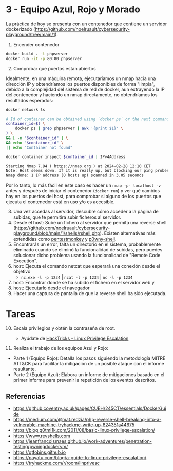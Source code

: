 # 3 - Equipo Azul, Rojo y Morado

La práctica de hoy se presenta con un contenedor que contiene un servidor dockerizado (https://github.com/noelruault/cybersecurity-playground/tree/main/1).

1. Encender contenedor

```bash
docker build . -t phpserver
docker run -it -p 80:80 phpserver
```

2. Comprobar que puertos estan abiertos

Idealmente, en una máquina remota, ejecutaríamos un nmap hacia una dirección IP y obtendríamos los puertos disponibles de forma "limpia", debido a la complejidad del sistema de red de docker, aun extrayendo la IP del contenedor y haciendo un nmap directamente, no obtendríamos los resultados esperados:

``` bash
docker network ls

# Id of container can be obtained using `docker ps` or the next command
container_id=$( \
    docker ps | grep phpserver | awk '{print $1}' \
) \
&& [ -n "$container_id" ] \
&& echo "$container_id" \
|| echo "Container not found"

docker container inspect $container_id | IPv4Address
```

```txt
Starting Nmap 7.94 ( https://nmap.org ) at 2024-02-28 12:10 CET
Note: Host seems down. If it is really up, but blocking our ping probes, try -Pn
Nmap done: 1 IP address (0 hosts up) scanned in 3.05 seconds
```

Por lo tanto, lo más fácil en este caso es hacer un `nmap -p- localhost -v` antes y después de iniciar el contenedor (`docker run`) y ver qué cambios hay en los puertos del host, para comprobar si alguno de los puertos que ejecuta el contenedor está en uso y/o es accesible.

3. Una vez accedas al servidor, descubre cómo acceder a la página de subidas, que te permitirá subir ficheros al servidor.
4. Desde el host: Sube un fichero al servidor que permita una reverse shell (https://github.com/noelruault/cybersecurity-playground/blob/main/1/shells/rshell.php). Existen alternativas más extendidas como [pentestmonkey](https://github.com/pentestmonkey/php-reverse-shell) y [p0wny-shell](https://github.com/flozz/p0wny-shell).
5. Encontrarás un error, falta un directorio en el sistema, probablemente eliminado cuando se eliminó la funcionalidad de subidas, pero puedes solucionar dicho problema usando la funcionalidad de "Remote Code Execution".
6. host: Ejecuta el comando netcat que esperará una conexión desde el objetivo
    - `nc.exe -l -p 1234` | `ncat -l -p 1234` |   `nc -l -p 1234`
7. host: Encontrar donde se ha subido el fichero en el servidor web y
8. host: Ejecutarlo desde el navegador
9. Hacer una captura de pantalla de que la reverse shell ha sido ejecutada.

# Tareas

10. Escala privilegios y obtén la contraseña de root.

    - Ayúdate de [HackTricks - Linux Privilege Escalation](https://book.hacktricks.xyz/linux-hardening/privilege-escalation)

11. Realiza el trabajo de los equipos Azul y Rojo:

- Parte 1 (Equipo Rojo): Detalla los pasos siguiendo la metodología MITRE ATT&CK para facilitar la mitigación de un posible ataque con el informe resultante.
- Parte 2 (Equipo Azul): Elabora un informe de mitigaciones basado en el primer informe para prevenir la repetición de los eventos descritos.

## Referencias

- https://github.coventry.ac.uk/pages/CUEH/245CT/essentials/DockerGuide
- https://medium.com/@mat.redzia/php-reverse-shell-breaking-into-a-vulnerable-machine-tryhackme-write-up-824351a44675
- https://blog.g0tmi1k.com/2011/08/basic-linux-privilege-escalation/
- https://www.revshells.com
- https://jeanfrancoismaes.github.io/work-adventures/penetration-testing/pwningdockervm/
- https://gtfobins.github.io
- https://payatu.com/blog/a-guide-to-linux-privilege-escalation/
- https://tryhackme.com/r/room/linprivesc
